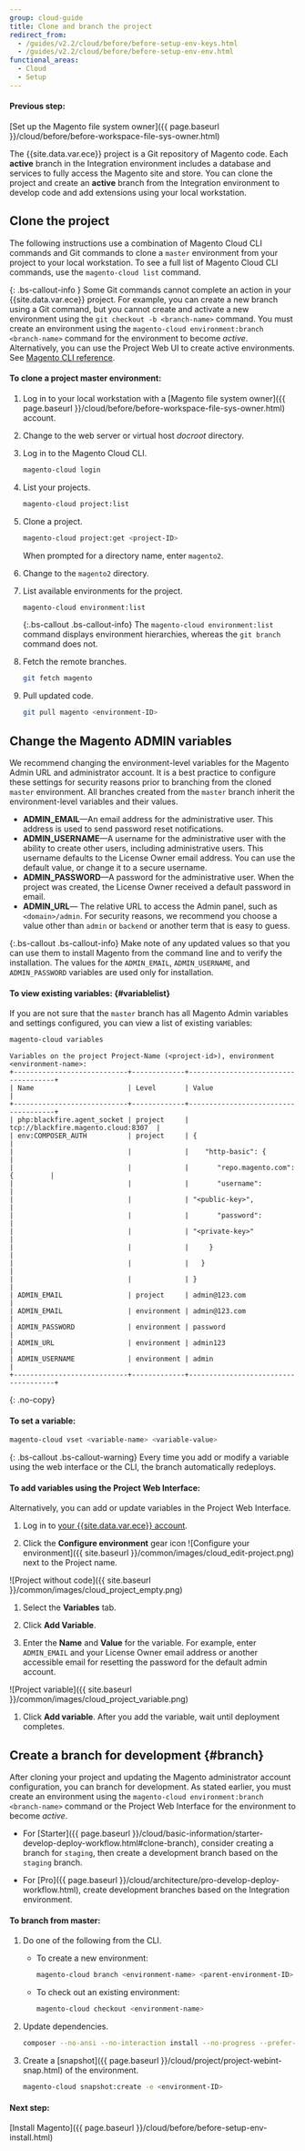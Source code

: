 ```yaml
---
group: cloud-guide
title: Clone and branch the project
redirect_from:
  - /guides/v2.2/cloud/before/before-setup-env-keys.html
  - /guides/v2.2/cloud/before/before-setup-env-env.html
functional_areas:
  - Cloud
  - Setup
---
```


#### Previous step:
[Set up the Magento file system owner]({{ page.baseurl }}/cloud/before/before-workspace-file-sys-owner.html)

The {{site.data.var.ece}} project is a Git repository of Magento code. Each **active** branch in the Integration environment includes a database and services to fully access the Magento site and store. You can clone the project and create an **active** branch from the Integration environment to develop code and add extensions using your local workstation.

## Clone the project

The following instructions use a combination of Magento Cloud CLI commands and Git commands to clone a `master` environment from your project to your local workstation. To see a full list of Magento Cloud CLI commands, use the `magento-cloud list` command.

{: .bs-callout-info }
Some Git commands cannot complete an action in your {{site.data.var.ece}} project. For example, you can create a new branch using a Git command, but you cannot create and activate a new environment using the `git checkout -b <branch-name>` command. You must create an environment using the `magento-cloud environment:branch <branch-name>` command for the environment to become _active_. Alternatively, you can use the Project Web UI to create active environments. See [Magento CLI reference]({{page.baseurl}}/cloud/reference/cli-ref-topic.html).

#### To clone a project master environment:

1.  Log in to your local workstation with a [Magento file system owner]({{ page.baseurl }}/cloud/before/before-workspace-file-sys-owner.html) account.

1.  Change to the web server or virtual host _docroot_ directory.

1.  Log in to the Magento Cloud CLI.

    ```bash
    magento-cloud login
    ```

1.  List your projects.

    ```bash
    magento-cloud project:list
    ```

1.  Clone a project.

    ```bash
    magento-cloud project:get <project-ID>
    ```

    When prompted for a directory name, enter `magento2`.

1.  Change to the `magento2` directory.

1.  List available environments for the project.

    ```bash
    magento-cloud environment:list
    ```

    {:.bs-callout .bs-callout-info}
    The `magento-cloud environment:list` command displays environment hierarchies, whereas the `git branch` command does not.

1.  Fetch the remote branches.

    ```bash
    git fetch magento
    ```

1.  Pull updated code.

    ```bash
    git pull magento <environment-ID>
    ```

## Change the Magento ADMIN variables

We recommend changing the environment-level variables for the Magento Admin URL and administrator account. It is a best practice to configure these settings for security reasons prior to branching from the cloned `master` environment. All branches created from the `master` branch inherit the environment-level variables and their values.

-  **ADMIN_EMAIL**—An email address for the administrative user. This address is used to send password reset notifications.
-  **ADMIN_USERNAME**—A username for the administrative user with the ability to create other users, including administrative users. This username defaults to the License Owner email address. You can use the default value, or change it to a secure username.
-  **ADMIN_PASSWORD**—A password for the administrative user. When the project was created, the License Owner received a default password in email.
-  **ADMIN_URL**— The relative URL to access the Admin panel, such as `<domain>/admin`. For security reasons, we recommend you choose a value other than `admin` or `backend` or another term that is easy to guess.

{:.bs-callout .bs-callout-info}
Make note of any updated values so that you can use them to install Magento from the command line and to verify the installation. The values for the `ADMIN_EMAIL`, `ADMIN_USERNAME`, and `ADMIN_PASSWORD` variables are used only for installation.

#### To view existing variables: {#variablelist}

If you are not sure that the `master` branch has all Magento Admin variables and settings configured, you can view a list of existing variables:

```bash
magento-cloud variables
```

```terminal
Variables on the project Project-Name (<project-id>), environment <environment-name>:
+----------------------------+-------------+-------------------------------------+
| Name                       | Level       | Value                               |
+----------------------------+-------------+-------------------------------------+
| php:blackfire.agent_socket | project     | tcp://blackfire.magento.cloud:8307  |
| env:COMPOSER_AUTH          | project     | {                                   |
|                            |             |    "http-basic": {                  |
|                            |             |       "repo.magento.com": {         |
|                            |             |       "username":                   |
|                            |             | "<public-key>",                     |
|                            |             |       "password":                   |
|                            |             | "<private-key>"                     |
|                            |             |     }                               |
|                            |             |   }                                 |
|                            |             | }                                   |
| ADMIN_EMAIL                | project     | admin@123.com                       |
| ADMIN_EMAIL                | environment | admin@123.com                       |
| ADMIN_PASSWORD             | environment | password                            |
| ADMIN_URL                  | environment | admin123                            |
| ADMIN_USERNAME             | environment | admin                               |
+----------------------------+-------------+-------------------------------------+
```
{: .no-copy}

#### To set a variable:

```bash
magento-cloud vset <variable-name> <variable-value>
```

{: .bs-callout .bs-callout-warning}
Every time you add or modify a variable using the web interface or the CLI, the branch automatically redeploys.

#### To add variables using the Project Web Interface:

Alternatively, you can add or update variables in the Project Web Interface.

1.  Log in to [your {{site.data.var.ece}} account](https://accounts.magento.cloud).

1.  Click the **Configure environment** gear icon ![Configure your environment]({{ site.baseurl }}/common/images/cloud_edit-project.png) next to the Project name.

 ![Project without code]({{ site.baseurl }}/common/images/cloud_project_empty.png)

1.  Select the **Variables** tab.

1.  Click **Add Variable**.

1.  Enter the **Name** and **Value** for the variable. For example, enter `ADMIN_EMAIL` and your License Owner email address or another accessible email for resetting the password for the default admin account.

 ![Project variable]({{ site.baseurl }}/common/images/cloud_project_variable.png)

1.  Click **Add variable**. After you add the variable, wait until deployment completes.

## Create a branch for development {#branch}

After cloning your project and updating the Magento administrator account configuration, you can branch for development. As stated earlier, you must create an environment using the `magento-cloud environment:branch <branch-name>` command or the Project Web Interface for the environment to become _active_.

- For [Starter]({{ page.baseurl }}/cloud/basic-information/starter-develop-deploy-workflow.html#clone-branch), consider creating a branch for `staging`, then create a development branch based on the `staging` branch.
* For [Pro]({{ page.baseurl }}/cloud/architecture/pro-develop-deploy-workflow.html), create development branches based on the Integration environment.

#### To branch from master:

1.  Do one of the following from the CLI.

    -  To create a new environment:

        ```bash
        magento-cloud branch <environment-name> <parent-environment-ID>
        ```

    -   To check out an existing environment:

        ```bash
        magento-cloud checkout <environment-name>
        ```

1.  Update dependencies.

    ```bash
    composer --no-ansi --no-interaction install --no-progress --prefer-dist --optimize-autoloader
    ```

1.  Create a [snapshot]({{ page.baseurl }}/cloud/project/project-webint-snap.html) of the environment.

    ```bash
    magento-cloud snapshot:create -e <environment-ID>
    ```

#### Next step:
[Install Magento]({{ page.baseurl }}/cloud/before/before-setup-env-install.html)
